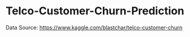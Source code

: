 # Telco-Customer-Churn-Prediction

Data Source: https://www.kaggle.com/blastchar/telco-customer-churn
